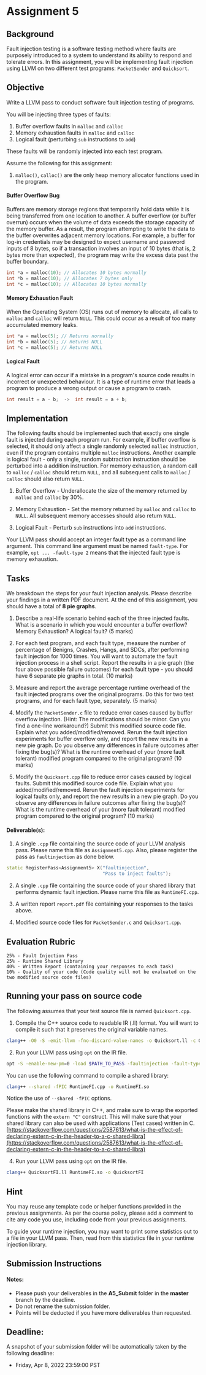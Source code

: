 # Assignment 5

## Background

Fault injection testing is a software testing method where faults are purposely introduced to a system to understand its ability to respond and tolerate errors.
In this assignment, you will be implementing fault injection using LLVM on two different test programs: `PacketSender` and `Quicksort`.


## Objective

Write a LLVM pass to conduct software fault injection testing of programs.

You will be injecting three types of faults:
1. Buffer overflow faults in `malloc` and `calloc`
2. Memory exhaustion faults in `malloc` and `calloc`
3. Logical fault (perturbing `sub` instructions to `add`)

These faults will be randomly injected into each test program.

Assume the following for this assignment:
1. `malloc()`, `calloc()` are the only heap memory allocator functions used in the program.

#### Buffer Overflow Bug

Buffers are memory storage regions that temporarily hold data while it is being transferred from one location to another. A buffer overflow (or buffer overrun) occurs when the volume of data exceeds the storage capacity of the memory buffer. As a result, the program attempting to write the data to the buffer overwrites adjacent memory locations.
For example, a buffer for log-in credentials may be designed to expect username and password inputs of 8 bytes, so if a transaction involves an input of 10 bytes (that is, 2 bytes more than expected), the program may write the excess data past the buffer boundary.

```c
int *a = malloc(10); // Allocates 10 bytes normally
int *b = malloc(10); // Allocates 7 bytes only
int *c = malloc(10); // Allocates 10 bytes normally
```

#### Memory Exhaustion Fault

When the Operating System (OS) runs out of memory to allocate, all calls to `malloc` and `calloc` will return `NULL`. This could occur as a result of too many accumulated memory leaks.

```c
int *a = malloc(5); // Returns normally
int *b = malloc(5); // Returns NULL
int *c = malloc(5); // Returns NULL
```

#### Logical Fault

A logical error can occur if a mistake in a program's source code results in incorrect or unexpected behaviour.
It is a type of runtime error that leads a program to produce a wrong output or cause a program to crash.

```c
int result = a - b;  ->  int result = a + b;
```

## Implementation

The following faults should be implemented such that exactly one single fault is injected during each program run.
For example, if buffer overflow is selected, it should only affect a single randomly selected `malloc` instruction, even if the program contains multiple `malloc` instructions.
Another example is logical fault - only a single, random subtraction instruction should be perturbed into a addition instruction.
For memory exhaustion, a random call to `malloc` / `calloc` should return `NULL`, and all subsequent calls to `malloc` / `calloc` should also return `NULL`.

1. Buffer Overflow - Underallocate the size of the memory returned by `malloc` and `calloc` by 30%.

2. Memory Exhaustion - Set the memory returned by `malloc` and `calloc` to `NULL`. All subsequent memory accesses should also return `NULL`.

3. Logical Fault - Perturb `sub` instructions into `add` instructions.

Your LLVM pass should accept an integer fault type as a command line argument.
This command line argument must be named `fault-type`.
For example, `opt ... -fault-type 2` means that the injected fault type is memory exhaustion. 


## Tasks

We breakdown the steps for your fault injection analysis.
Please describe your findings in a written PDF document.
At the end of this assignment, you should have a total of **8 pie graphs**.

1. Describe a real-life scenario behind each of the three injected faults. What is a scenario in which you would encounter a buffer overflow? Memory Exhaustion? A logical fault? (5 marks)

2. For each test program, and each fault type, measure the number of percentage of Benigns, Crashes, Hangs, and SDCs, after performing fault injection for 1000 times. You will want to automate the fault injection process in a shell script. Report the results in a pie graph (the four above possible failure outcomes) for each fault type - you should have 6 separate pie graphs in total. (10 marks)

3. Measure and report the average percentage runtime overhead of the fault injected programs over the original programs. Do this for two test programs, and for each fault type, separately. (5 marks)

4. Modify the `PacketSender.c` file to reduce error cases caused by buffer overflow injection. (Hint: The modifications should be minor. Can you find a one-line workaround?) Submit this modified source code file. Explain what you added/modified/removed. Rerun the fault injection experiments for buffer overflow only, and report the new results in a new pie graph. Do you observe any differences in failure outcomes after fixing the bug(s)? What is the runtime overhead of your (more fault tolerant) modified program compared to the original program? (10 marks)

5. Modify the `Quicksort.cpp` file to reduce error cases caused by logical faults. Submit this modified source code file. Explain what you added/modified/removed. Rerun the fault injection experiments for logical faults only, and report the new results in a new pie graph. Do you observe any differences in failure outcomes after fixing the bug(s)? What is the runtime overhead of your (more fault tolerant) modified program compared to the original program? (10 marks)


#### Deliverable(s):

1. A single `.cpp` file containing the source code of your LLVM analysis pass. Please name this file as `Assignment5.cpp`. Also, please register the pass as `faultinjection` as done below.

```C++
static RegisterPass<Assignment5> X("faultinjection",
                                   "Pass to inject faults");
```

2. A single `.cpp` file containing the source code of your shared library that performs dynamic fault injection. Please name this file as `RuntimeFI.cpp`.

3. A written report `report.pdf` file containing your responses to the tasks above.

4. Modified source code files for `PacketSender.c` and `Quicksort.cpp`.


## Evaluation Rubric

```
25% - Fault Injection Pass
25% - Runtime Shared Library
40% - Written Report (containing your responses to each task)
10% - Quality of your code (Code quality will not be evaluated on the two modified source code files)
```


## Running your pass on source code

The following assumes that your test source file is named `Quicksort.cpp`.

1. Compile the C++ source code to readable IR (.ll) format. You will want to compile it such that it preserves the original variable names.
```bash
clang++ -O0 -S -emit-llvm -fno-discard-value-names -o Quicksort.ll -c Quicksort.cpp
```

2. Run your LLVM pass using `opt` on the IR file.
```bash
opt -S -enable-new-pm=0 -load $PATH_TO_PASS -faultinjection -fault-type $N < Quicksort.ll > QuicksortFI.ll
```

You can use the following command to compile a shared library:
```bash
clang++ --shared -fPIC RuntimeFI.cpp -o RuntimeFI.so
```
Notice the use of `--shared -fPIC` options.

Please make the shared library in C++, and make sure to wrap the exported functions with the  `extern "C"` construct. This will make sure that your shared library can also be used with applications (Test cases) written in C. [https://stackoverflow.com/questions/2587613/what-is-the-effect-of-declaring-extern-c-in-the-header-to-a-c-shared-libra](https://stackoverflow.com/questions/2587613/what-is-the-effect-of-declaring-extern-c-in-the-header-to-a-c-shared-libra)

4. Run your LLVM pass using `opt` on the IR file.
``` bash
clang++ QuicksortFI.ll RuntimeFI.so -o QuicksortFI
```

## Hint

You may reuse any template code or helper functions provided in the previous assignments.
As per the course policy, please add a comment to cite any code you use, including code from your previous assignments.

To guide your runtime injection, you may want to print some statistics out to a file in your LLVM pass.
Then, read from this statistics file in your runtime injection library.


## Submission Instructions

#### Notes:
- Please push your deliverables in the **A5_Submit** folder in the **master** branch by the deadline.
- Do not rename the submission folder.
- Points will be deducted if you have more deliverables than requested.

## Deadline:

A snapshot of your submission folder will be automatically taken by the following deadline:

- Friday, Apr 8, 2022 23:59:00 PST

